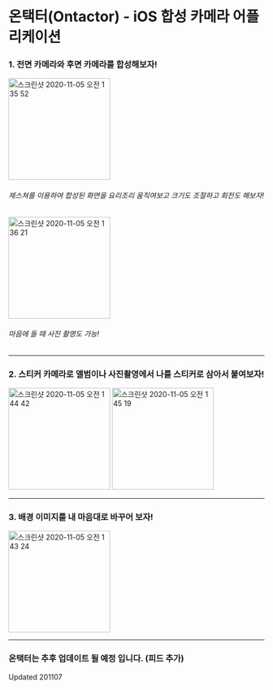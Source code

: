 # 온택터(Ontactor) - iOS 합성 카메라 어플리케이션


### 1. 전면 카메라와 후면 카메라를 합성해보자!


<img width="200" alt="스크린샷 2020-11-05 오전 1 35 52" src="https://user-images.githubusercontent.com/63945045/98139284-5cf93480-1f07-11eb-8462-71c5f10a3876.png">

###### 제스쳐를 이용하여 합성된 화면을 요리조리 움직여보고 크기도 조절하고 회전도 해보자!

<img width="200" alt="스크린샷 2020-11-05 오전 1 36 21" src="https://user-images.githubusercontent.com/63945045/98139347-713d3180-1f07-11eb-9fe5-c02c37e9467a.png">

###### 마음에 들 때 사진 촬영도 가능!

-----------------

### 2. 스티커 카메라로 앨범이나 사진촬영에서 나를 스티커로 삼아서 붙여보자!
<img width="200" alt="스크린샷 2020-11-05 오전 1 44 42" src="https://user-images.githubusercontent.com/63945045/98140370-b6159800-1f08-11eb-876d-6a29c04d67c2.png">

<img width="200" alt="스크린샷 2020-11-05 오전 1 45 19" src="https://user-images.githubusercontent.com/63945045/98140552-e9582700-1f08-11eb-90c1-76a6f5c804e0.png">

-----------------
### 3. 배경 이미지를 내 마음대로 바꾸어 보자!

<img width="200" alt="스크린샷 2020-11-05 오전 1 43 24" src="https://user-images.githubusercontent.com/63945045/98140456-cfb6df80-1f08-11eb-807b-f728e9630e0e.png">

-----------------
### 온택터는 추후 업데이트 될 예정 입니다. (피드 추가)


Updated 201107
